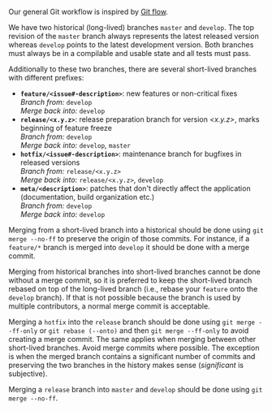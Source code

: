 Our general Git workflow is inspired by [Git flow](https://www.atlassian.com/git/tutorials/comparing-workflows#gitflow-workflow).

We have two historical (long-lived) branches `master` and `develop`. The top revision of the `master` branch always represents the latest released version whereas `develop` points to the latest development version. Both branches must always be in a compilable and usable state and all tests must pass.

Additionally to these two branches, there are several short-lived branches with different prefixes:

- **`feature/<issue#-description>`**: new features or non-critical fixes<br>
   *Branch from:* `develop`<br>
   *Merge back into:* `develop` 
- **`release/<x.y.z>`**: release preparation branch for version *&lt;x.y.z&gt;*, marks beginning of feature freeze<br>
   *Branch from:* `develop`<br>
   *Merge back into:* `develop`, `master`
- **`hotfix/<issue#-description>`**: maintenance branch for bugfixes in released versions<br>
   *Branch from:* `release/<x.y.z>`<br>
   *Merge back into:* `release/<x.y.z>`, `develop`
- **`meta/<description>`**: patches that don't directly affect the application (documentation, build organization etc.)<br>
   *Branch from:* `develop`<br>
   *Merge back into:* `develop`

Merging from a short-lived branch into a historical should be done using `git merge --no-ff` to preserve the origin of those commits. For instance, if a `feature/*` branch is merged into `develop` it should be done with a merge commit.

Merging from historical branches into short-lived branches cannot be done without a merge commit, so it is preferred to keep the short-lived branch rebased on top of the long-lived branch (i.e., rebase your `feature` onto the `develop` branch). If that is not possible because the branch is used by multiple contributors, a normal merge commit is acceptable.

Merging a `hotfix` into the `release` branch should be done using `git merge --ff-only` or `git rebase (--onto)` and then `git merge --ff-only` to avoid creating a merge commit. The same applies when merging between other short-lived branches. Avoid merge commits where possible. The exception is when the merged branch contains a significant number of commits and preserving the two branches in the history makes sense (*significant* is subjective).

Merging a `release` branch into `master` and `develop` should be done using `git merge --no-ff`.